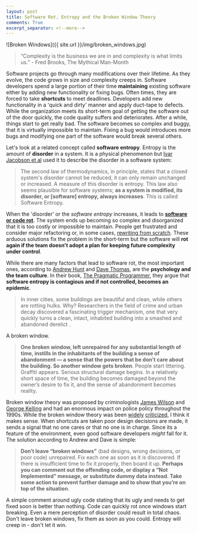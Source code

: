 ```yaml
---
layout: post
title: Software Rot, Entropy and the Broken Window Theory
comments: True
excerpt_separator: <!--more-->
---
```


![Broken Windows]({{ site.url }}/img/broken_windows.jpg)

> “Complexity is the business we are in and complexity is what limits us.” - Fred Brooks, The Mythical Man-Month

Software projects go through many modifications over their lifetime. As they evolve, the code grows in size and complexity creeps in. Software developers spend a large portion of their time **maintaining** existing software either by adding new functionality or fixing bugs. Often times, they are forced to take **shortcuts** to meet deadlines. Developers add new functionality in a 'quick and dirty' manner and apply duct-tape to defects. While the organization meets its short-term goal of getting the software out of the door quickly, the code quality suffers and deteriorates. After a while, things start to get really bad. The software becomes so complex and buggy, that it is virtually impossible to maintain. Fixing a bug would introduces more bugs and modifying one part of the software would break several others.

<!--more-->

Let's look at a related concept called **software entropy**. Entropy is the amount of **disorder** in a system. It is a physical phenomenon but [Ivar Jacobson et al](http://www.amazon.com/Object-Oriented-Software-Engineering-Approach/dp/0201544350) used it to describe the disorder in a software system:

> The second law of thermodynamics, in principle, states that a closed system's disorder cannot be reduced, it can only remain unchanged or increased. A measure of this disorder is entropy. This law also seems plausible for software systems; **as a system is modified, its disorder, or [software] entropy, always increases**. This is called Software Entropy.

When the 'disorder' or the *software entropy* increases, it leads to **[software or code rot](https://en.wikipedia.org/wiki/Software_rot)**. The system ends up becoming so complex and disorganized that it is too costly or impossible to maintain. People get frustrated and consider major refactoring or, in some cases, [rewriting from scratch](http://codeahoy.com/2016/04/21/when-to-rewrite-from-scratch-autopsy-of-a-failed-software/). These arduous solutions fix the problem in the short-term but the software will **rot again if the team doesn't adopt a plan for keeping future complexity under control**.

While there are many factors that lead to software rot, the most important ones, according to [Andrew Hunt](https://en.wikipedia.org/wiki/Andy_Hunt_(author)) and [Dave Thomas](https://en.wikipedia.org/wiki/Dave_Thomas_(programmer)), are the **psychology and the team culture**. In their book, [The Pragmatic Programmer](http://www.amazon.com/Pragmatic-Programmer-Journeyman-Master/dp/020161622X), they argue that **software entropy is contagious and if not controlled, becomes an epidemic**.

> In inner cities, some buildings are beautiful and clean, while others are rotting hulks. Why? Researchers in the field of crime and urban decay discovered a fascinating trigger mechanism, one that very quickly turns a clean, intact, inhabited building into a smashed and abandoned derelict .
>
A broken window.
>
> **One broken window, left unrepaired for any substantial length of time, instills in the inhabitants of the building a sense of abandonment — a sense that the powers that be don’t care about the building. So another window gets broken**. People start littering. Graffiti appears. Serious structural damage begins. In a relatively short space of time, the building becomes damaged beyond the owner’s desire to fix it, and the sense of abandonment becomes reality.

Broken window theory was proposed by criminologists [James Wilson](https://en.wikipedia.org/wiki/James_Q._Wilson) and [George Kelling](https://en.wikipedia.org/wiki/George_L._Kelling) and had an enormous impact on police policy throughout the 1990s. While the broken window theory was been [widely](http://www.smithsonianmag.com/smart-news/sorry-malcolm-gladwell-nycs-drop-in-crime-not-due-to-broken-window-theory-12636297/?no-ist) [criticized](http://chronicle.uchicago.edu/060330/brokenwindow.shtml), I think it makes sense. When shortcuts are taken poor design decisions are made, it sends a signal that no one cares or that no one is in charge. Since its a feature of the environment, even good software developers *might* fall for it. The solution according to Andrew and Dave is simple:

> **Don’t leave “broken windows”** (bad designs, wrong decisions, or poor code) unrepaired. Fix each one as soon as it is discovered. If there is insufficient time to fix it properly, then board it up. **Perhaps you can comment out the offending code, or display a “Not Implemented” message, or substitute dummy data instead. Take some action to prevent further damage and to show that you’re on top of the situation**.

A simple comment around ugly code stating that its ugly and needs to get fixed soon is better than nothing. Code can quickly rot once windows start breaking. Even a mere perception of disorder could result in total chaos. Don't leave broken windows, fix them as soon as you could. Entropy will creep in - don't let it win.

